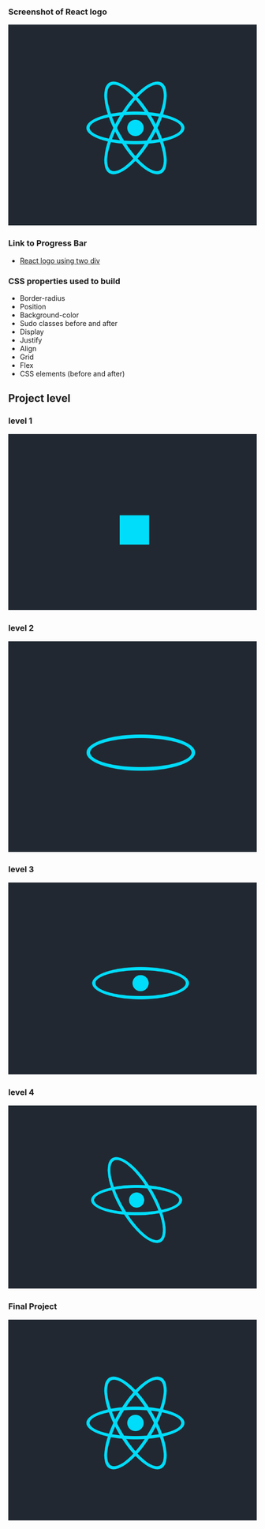 ### Screenshot of React logo

![React Logo](https://github.com/Pankaj-SinghR/CSS-Projects/blob/main/React-logo/Screenshot_5.png)

### Link to Progress Bar

- [React logo using two div](https://pankaj-singhr.github.io/CSS-Projects/React-logo/)

### CSS properties used to build

- Border-radius
- Position
- Background-color
- Sudo classes before and after
- Display
- Justify
- Align
- Grid
- Flex
- CSS elements (before and after)

## Project level

### level 1

![React Logo](https://github.com/Pankaj-SinghR/CSS-Projects/blob/main/React-logo/Screenshot_1.png)

### level 2

![React Logo](https://github.com/Pankaj-SinghR/CSS-Projects/blob/main/React-logo/Screenshot_2.png)

### level 3

![React Logo](https://github.com/Pankaj-SinghR/CSS-Projects/blob/main/React-logo/Screenshot_3.png)

### level 4

![React Logo](https://github.com/Pankaj-SinghR/CSS-Projects/blob/main/React-logo/Screenshot_4.png)

### Final Project

![React Logo](https://github.com/Pankaj-SinghR/CSS-Projects/blob/main/React-logo/Screenshot_5.png)
